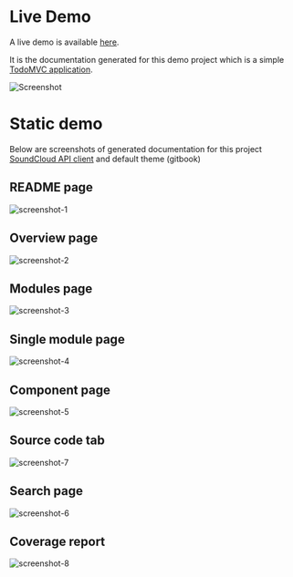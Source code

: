 # Live Demo

A live demo is available [here](https://compodoc.github.io/compodoc-demo-todomvc-angular/).

It is the documentation generated for this demo project which is a simple [TodoMVC application](https://github.com/compodoc/compodoc-demo-todomvc-angular).

![Screenshot](https://github.com/compodoc/compodoc-demo-todomvc-angular/raw/master/screenshots/home.png)

# Static demo

Below are screenshots of generated documentation for this project [SoundCloud API client](https://github.com/r-park/soundcloud-ngrx) and default theme (gitbook)

## README page

![screenshot-1](https://raw.githubusercontent.com/compodoc/website/develop/src/assets/img/screenshots/1.png)

## Overview page

![screenshot-2](https://raw.githubusercontent.com/compodoc/website/develop/src/assets/img/screenshots/2.png)

## Modules page

![screenshot-3](https://raw.githubusercontent.com/compodoc/website/develop/src/assets/img/screenshots/3.png)

## Single module page

![screenshot-4](https://raw.githubusercontent.com/compodoc/website/develop/src/assets/img/screenshots/4.png)

## Component page

![screenshot-5](https://raw.githubusercontent.com/compodoc/website/develop/src/assets/img/screenshots/5.png)

## Source code tab

![screenshot-7](https://raw.githubusercontent.com/compodoc/website/develop/src/assets/img/screenshots/7.png)

## Search page

![screenshot-6](https://raw.githubusercontent.com/compodoc/website/develop/src/assets/img/screenshots/6.png)

## Coverage report

![screenshot-8](https://raw.githubusercontent.com/compodoc/website/develop/src/assets/img/screenshots/8.png)
